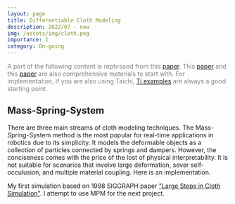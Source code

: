 ```yaml
---
layout: page
title: Differentiable Cloth Modeling
description: 2022/07 - now
img: /assets/img/cloth.png
importance: 1
category: On-going
---
```


<p style="color:gray;">
A part of the following content is rephrased from this <a href="https://www.diva-portal.org/smash/get/diva2:1576162/FULLTEXT01.pdf">paper</a>. This <a href="https://www.science.org/doi/abs/10.1126/scirobotics.abm6010">paper</a> and this <a href="https://ieeexplore.ieee.org/document/9097275">paper</a> are also comprehensive materials to start with. For implementation, if you are also using Taichi, <a href="https://github.com/taichi-dev/taichi">Ti examples</a> are always a good starting point.</p>

<h2> Mass-Spring-System </h2>
<p>
There are three main streams of cloth modeling techniques. The Mass-Spring-System method is the most popular for real-time applications in robotics due to its simplicity. It models the deformable objects as a collection of particles connected by springs and dampers. However, the conciseness comes with the price of the lost of physical interpretability. It is not suitable for scenarios that involve large deformation, sever self-occulusion, and multiple material coupling. Here is an implementation.
</p>


<p>
My first simulation based on 1998 SIGGRAPH paper <a href="https://www.cs.cmu.edu/~baraff/papers/sig98.pdf">"Large Steps in Cloth Simulation"</a>. I attempt to use MPM for the next project. 
</p>  
<img class="img-fluid rounded z-depth-1" src="{{ '/assets/img/cloth_video.gif' | relative_url }}" alt="" title="example image"/>









<!-- <div class="row">
    <div class="col-sm mt-3 mt-md-0">
        <img class="img-fluid rounded z-depth-1" src="{{ '/assets/img/1.jpg' | relative_url }}" alt="" title="example image"/>
    </div>
    <div class="col-sm mt-3 mt-md-0">
        <img class="img-fluid rounded z-depth-1" src="{{ '/assets/img/3.jpg' | relative_url }}" alt="" title="example image"/>
    </div>
    <div class="col-sm mt-3 mt-md-0">
        <img class="img-fluid rounded z-depth-1" src="{{ '/assets/img/5.jpg' | relative_url }}" alt="" title="example image"/>
    </div>
</div>
<div class="caption">
    Caption photos easily. On the left, a road goes through a tunnel. Middle, leaves artistically fall in a hipster photoshoot. Right, in another hipster photoshoot, a lumberjack grasps a handful of pine needles.
</div>
<div class="row">
    <div class="col-sm mt-3 mt-md-0">
        <img class="img-fluid rounded z-depth-1" src="{{ '/assets/img/5.jpg' | relative_url }}" alt="" title="example image"/>
    </div>
</div>
<div class="caption">
    This image can also have a caption. It's like magic.
</div>

You can also put regular text between your rows of images.
Say you wanted to write a little bit about your project before you posted the rest of the images.
You describe how you toiled, sweated, *bled* for your project, and then... you reveal it's glory in the next row of images.


<div class="row justi

Alt Textfy-content-sm-center">
    <div class="col-sm-8 mt-3 mt-md-0">
        <img class="img-fluid rounded z-depth-1" src="{{ '/assets/img/6.jpg' | relative_url }}" alt="" title="example image"/>
    </div>
    <div class="col-sm-4 mt-3 mt-md-0">
        <img class="img-fluid rounded z-depth-1" src="{{ '/assets/img/11.jpg' | relative_url }}" alt="" title="example image"/>
    </div>
</div>
<div class="caption">
    You can also have artistically styled 2/3 + 1/3 images, like these.
</div> -->


<!-- The code is simple.
Just wrap your images with `<div class="col-sm">` and place them inside `<div class="row">` (read more about the <a href="https://getbootstrap.com/docs/4.4/layout/grid/">Bootstrap Grid</a> system).
To make images responsive, add `img-fluid` class to each; for rounded corners and shadows use `rounded` and `z-depth-1` classes.
Here's the code for the last row of images above:

```html
<div class="row justify-content-sm-center">
    <div class="col-sm-8 mt-3 mt-md-0">
        <img class="img-fluid rounded z-depth-1" src="{{ '/assets/img/6.jpg' | relative_url }}" alt="" title="example image"/>
    </div>
    <div class="col-sm-4 mt-3 mt-md-0">
        <img class="img-fluid rounded z-depth-1" src="{{ '/assets/img/11.jpg' | relative_url }}" alt="" title="example image"/>
    </div>
</div>
``` -->
